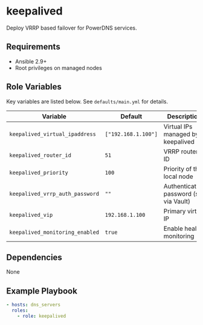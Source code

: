 # keepalived

Deploy VRRP based failover for PowerDNS services.

## Requirements
- Ansible 2.9+
- Root privileges on managed nodes

## Role Variables
Key variables are listed below. See `defaults/main.yml` for details.

| Variable | Default | Description |
|----------|---------|-------------|
| `keepalived_virtual_ipaddress` | `["192.168.1.100"]` | Virtual IPs managed by keepalived |
| `keepalived_router_id` | `51` | VRRP router ID |
| `keepalived_priority` | `100` | Priority of the local node |
| `keepalived_vrrp_auth_password` | `""` | Authentication password (set via Vault) |
| `keepalived_vip` | `192.168.1.100` | Primary virtual IP |
| `keepalived_monitoring_enabled` | `true` | Enable health monitoring |

## Dependencies
None

## Example Playbook
```yaml
- hosts: dns_servers
  roles:
    - role: keepalived
```
